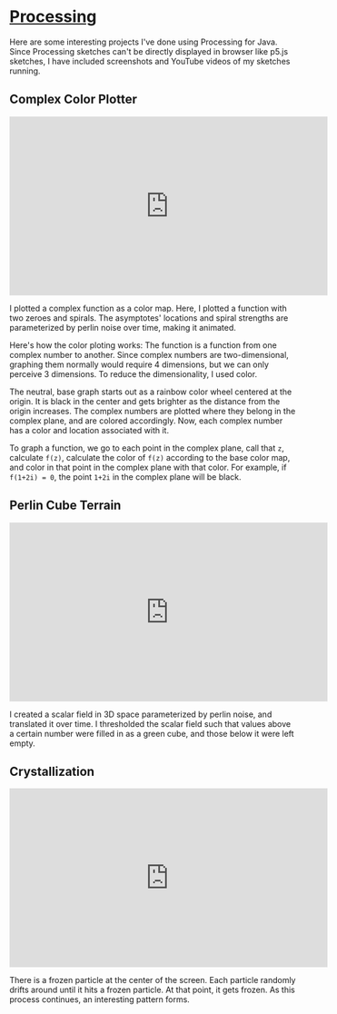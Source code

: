 # [Processing](https://processing.org/)
Here are some interesting projects I've done using Processing for Java. Since Processing sketches can't be directly displayed in browser like p5.js sketches, I have included screenshots and YouTube videos of my sketches running.
## Complex Color Plotter
<iframe width="560" height="315" src="https://www.youtube.com/embed/AVB6F626P1Q" frameborder="0" allow="accelerometer; autoplay; encrypted-media; gyroscope; picture-in-picture" allowfullscreen></iframe>  

I plotted a complex function as a color map. Here, I plotted a function with two zeroes and spirals. The asymptotes' locations and spiral strengths are parameterized by perlin noise over time, making it animated.  

Here's how the color ploting works: The function is a function from one complex number to another. Since complex numbers are two-dimensional, graphing them normally would require 4 dimensions, but we can only perceive 3 dimensions. To reduce the dimensionality, I used color.  

The neutral, base graph starts out as a rainbow color wheel centered at the origin. It is black in the center and gets brighter as the distance from the origin increases. The complex numbers are plotted where they belong in the complex plane, and are colored accordingly. Now, each complex number has a color and location associated with it.  

To graph a function, we go to each point in the complex plane, call that `z`, calculate `f(z)`, calculate the color of `f(z)` according to the base color map, and color in that point in the complex plane with that color. For example, if `f(1+2i) = 0`, the point `1+2i` in the complex plane will be black.  

## Perlin Cube Terrain
<iframe width="560" height="315" src="https://www.youtube.com/embed/_ozs9ZBzMyw" frameborder="0" allow="accelerometer; autoplay; encrypted-media; gyroscope; picture-in-picture" allowfullscreen></iframe>  

I created a scalar field in 3D space parameterized by perlin noise, and translated it over time. I thresholded the scalar field such that values above a certain number were filled in as a green cube, and those below it were left empty.  

## Crystallization
<iframe width="560" height="315" src="https://www.youtube.com/embed/FRw5XWjBsms" frameborder="0" allow="accelerometer; autoplay; encrypted-media; gyroscope; picture-in-picture" allowfullscreen></iframe>  

There is a frozen particle at the center of the screen. Each particle randomly drifts around until it hits a frozen particle. At that point, it gets frozen. As this process continues, an interesting pattern forms.  
